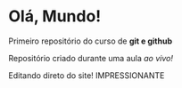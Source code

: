 # Olá, Mundo!
 Primeiro repositório do curso de **git e github**

 Repositório criado durante uma aula *ao vivo!*

 Editando direto do site! IMPRESSIONANTE

